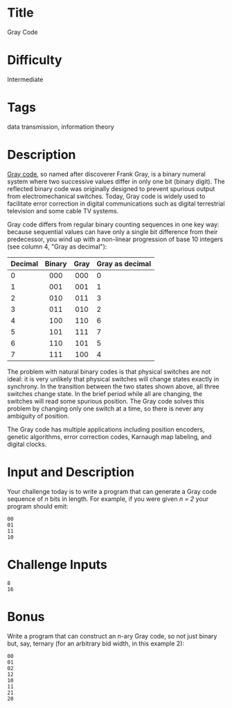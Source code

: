 # Title

Gray Code

# Difficulty

Intermediate

# Tags

data transmission, information theory

# Description

[Gray code](https://en.wikipedia.org/wiki/Gray_code), so named after discoverer Frank Gray, is a binary numeral system where two successive values differ in only one bit (binary digit). The reflected binary code was originally designed to prevent spurious output from electromechanical switches. Today, Gray code is widely used to facilitate error correction in digital communications such as digital terrestrial television and some cable TV systems.

Gray code differs from regular binary counting sequences in one key way: because sequential values can have only a single bit difference from their predecessor, you wind up with a non-linear progression of base 10 integers (see column 4, "Gray as decimal"):


|	Decimal|	Binary|	Gray|	Gray as decimal|	
| ------------ | :-----------:| :-----------: | ----------- |
|	0|	000|	000|	0|	
|	1|	001|	001|	1|	
|	2|	010|	011|	3|	
|	3|	011|	010|	2|	
|	4|	100|	110|	6|	
|	5|	101|	111|	7|	
|	6|	110|	101|	5|	
|	7|	111|	100|	4|	

The problem with natural binary codes is that physical switches are not ideal: it is very unlikely that physical switches will change states exactly in synchrony. In the transition between the two states shown above, all three switches change state. In the brief period while all are changing, the switches will read some spurious position.  The Gray code solves this problem by changing only one switch at a time, so there is never any ambiguity of position.

The Gray code has multiple applications including position encoders, genetic algorithms, error correction codes, Karnaugh map labeling, and digital clocks.

# Input and Description

Your challenge today is to write a program that can generate a Gray code sequence of *n* bits in length. For example, if you were given *n = 2* your program should emit:

    00
    01
    11
    10

# Challenge Inputs

    8
    16

# Bonus

Write a program that can construct an *n*-ary Gray code, so not just binary but, say, ternary (for an arbitrary bid width, in this example 2):

    00
    01
    02
    12
    10
    11
    21
    20

